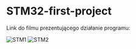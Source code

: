 # STM32-first-project

Link do filmu prezentującego działanie programu:


![STM1](https://user-images.githubusercontent.com/72871744/169389309-8b638d61-f44a-4fd4-bbce-c6acdb4a4c43.jpg)
![STM2](https://user-images.githubusercontent.com/72871744/169389545-6c432f2d-304d-47be-8257-37679691b338.jpg)
